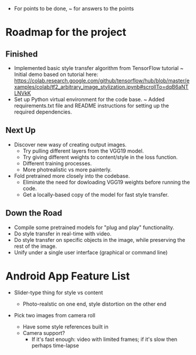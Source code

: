 


* For points to be done, ~ for answers to the points

# Roadmap for the project

## Finished
* Implemented basic style transfer algorithm from TensorFlow tutorial
  ~ Initial demo based on tutorial here: https://colab.research.google.com/github/tensorflow/hub/blob/master/examples/colab/tf2_arbitrary_image_stylization.ipynb#scrollTo=dqB6aNTLNVkK
* Set up Python virtual environment for the code base.
  ~ Added requirements.txt file and README instructions for setting up the required dependencies.

## Next Up
* Discover new wasy of creating output images.
  * Try pulling different layers from the VGG19 model.
  * Try giving different weights to content/style in the loss function.
  * Different training processes.
  * More photrealistic vs more painterly.
* Fold pretrained more closely into the codebase.
  * Eliminate the need for dowloading VGG19 weights before running the code.
  * Get a locally-based copy of the model for fast style transfer.
   

## Down the Road
* Compile some pretrained models for "plug and play" functionality.
* Do style transfer in real-time with video.
* Do style transfer on specific objects in the image, while preserving the rest of the image.
* Unify under a single user interface (graphical or command line)


# Android App Feature List

* Slider-type thing for style vs content 
  * Photo-realstic on one end, style distortion on the other end

* Pick two images from camera roll
    * Have some style references built in
    * Camera support? 
        * If it's fast enough: video with limited frames; if it's slow then perhaps time-lapse 
